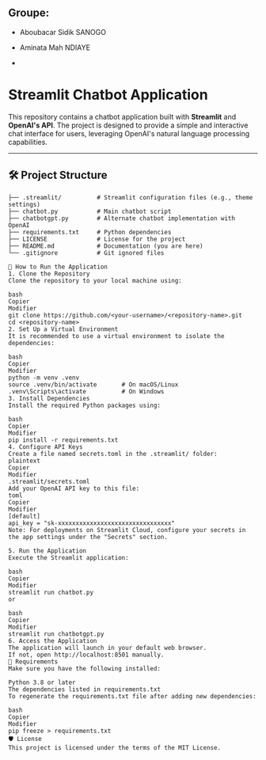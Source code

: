 
## Groupe:
* Aboubacar Sidik SANOGO
* Aminata Mah NDIAYE

* 
# Streamlit Chatbot Application

This repository contains a chatbot application built with **Streamlit** and **OpenAI's API**. The project is designed to provide a simple and interactive chat interface for users, leveraging OpenAI's natural language processing capabilities.

---

## 🛠️ Project Structure

```plaintext
├── .streamlit/          # Streamlit configuration files (e.g., theme settings)
├── chatbot.py           # Main chatbot script
├── chatbotgpt.py        # Alternate chatbot implementation with OpenAI
├── requirements.txt     # Python dependencies
├── LICENSE              # License for the project
├── README.md            # Documentation (you are here)
└── .gitignore           # Git ignored files

🚀 How to Run the Application
1. Clone the Repository
Clone the repository to your local machine using:

bash
Copier
Modifier
git clone https://github.com/<your-username>/<repository-name>.git
cd <repository-name>
2. Set Up a Virtual Environment
It is recommended to use a virtual environment to isolate the dependencies:

bash
Copier
Modifier
python -m venv .venv
source .venv/bin/activate       # On macOS/Linux
.venv\Scripts\activate          # On Windows
3. Install Dependencies
Install the required Python packages using:

bash
Copier
Modifier
pip install -r requirements.txt
4. Configure API Keys
Create a file named secrets.toml in the .streamlit/ folder:
plaintext
Copier
Modifier
.streamlit/secrets.toml
Add your OpenAI API key to this file:
toml
Copier
Modifier
[default]
api_key = "sk-xxxxxxxxxxxxxxxxxxxxxxxxxxxxxxxx"
Note: For deployments on Streamlit Cloud, configure your secrets in the app settings under the "Secrets" section.

5. Run the Application
Execute the Streamlit application:

bash
Copier
Modifier
streamlit run chatbot.py
or

bash
Copier
Modifier
streamlit run chatbotgpt.py
6. Access the Application
The application will launch in your default web browser.
If not, open http://localhost:8501 manually.
📄 Requirements
Make sure you have the following installed:

Python 3.8 or later
The dependencies listed in requirements.txt
To regenerate the requirements.txt file after adding new dependencies:

bash
Copier
Modifier
pip freeze > requirements.txt
🛡️ License
This project is licensed under the terms of the MIT License.

